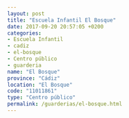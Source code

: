 ```yaml
---
layout: post
title: "Escuela Infantil El Bosque"
date: 2017-09-20 20:57:05 +0200
categories:
- Escuela Infantil
- cadiz
- el-bosque
- Centro público
- guarderia
name: "El Bosque"
province: "Cádiz"
location: "El Bosque"
code: "11011861"
type: "Centro público"
permalink: /guarderias/el-bosque.html
---
```

